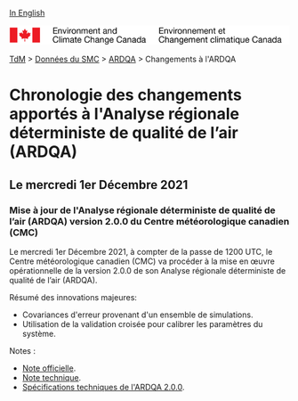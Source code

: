 [In English](changelog_rdaqa_en.md)

![ECCC logo](../../img_eccc-logo.png)

[TdM](../../readme_fr.md) > [Données du SMC](../readme_fr.md) > [ARDQA](readme_rdaqa_fr.md) > Changements à l'ARDQA

# Chronologie des changements apportés à l'Analyse régionale déterministe de qualité de l’air (ARDQA) 

## Le mercredi 1er Décembre 2021

### Mise à jour de l'Analyse régionale déterministe de qualité de l’air (ARDQA) version 2.0.0 du Centre météorologique canadien (CMC)

Le mercredi 1er Décembre 2021, à compter de la passe de 1200 UTC, le Centre météorologique canadien (CMC) va procéder à la mise en œuvre opérationnelle de la version 2.0.0 de son Analyse régionale déterministe de qualité de l’air (ARDQA).

Résumé des innovations majeures: 
* Covariances d'erreur provenant d'un ensemble de simulations.
* Utilisation de la validation croisée pour calibrer les paramètres du système.  


Notes :
* [Note officielle](http://dd.meteo.gc.ca/doc/genots/2021/11/26/NOCN03_CWAO_262118___50159X).
* [Note technique](https://collaboration.cmc.ec.gc.ca/cmc/cmoi/product_guide/docs/tech_notes/technote_rdaqa-200_f.pdf).
* [Spécifications techniques de l'ARDQA 2.0.0](https://collaboration.cmc.ec.gc.ca/cmc/cmoi/product_guide/docs/tech_specifications/tech_specifications_RDAQA_2.0.0_f.pdf).
